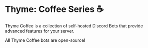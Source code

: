 # Thyme: Coffee Series ☕

Thyme Coffee is a collection of self-hosted Discord Bots that provide advanced features for your server.

All Thyme Coffee bots are open-source!

<div class="docs-grid pt-4 grid grid-cols-1 sm:grid-cols-2 md:grid-cols-2 lg:grid-cols-3 gap-4">
  <template v-for="i in this.$site.themeConfig.sidebar['/coffee/']">
    <router-link v-if="i['children'][0][0] && i['children'][0][0] !== ''" :to="i['children'][0][0]" class="docs-grid-item">
      <div class="rounded-sm shadow-sm hover:shadow-md transition duration-300 bg-gray-200 text-center px-4 py-6 sm:py-8 overflow-x-auto">
        <div class="text-lg sm:text-xl">{{ i['title'] }}</div>
      </div>
    </router-link>
    <router-link v-else-if="i['children'][0] && i['children'][0][0] !== ''" :to="i['children'][0]" class="docs-grid-item">
      <div class="rounded-sm shadow-sm hover:shadow-md transition duration-300 bg-gray-200 text-center px-4 py-6 sm:py-8 overflow-x-auto">
        <div class="text-lg sm:text-xl">{{ i['title'] }}</div>
      </div>
    </router-link>
    <!-- disabled button
      <div class="rounded-sm bg-gray-100 cursor-default text-gray-300 text-center px-4 py-6 sm:py-8 overflow-x-auto">
        <div class="text-lg sm:text-xl">{{ i['title'] }}</div>
      </div>
    -->
  </template>
</div>

<div style="padding-bottom:50px"></div>

<style lang="styl" scoped>
.docs-grid .docs-grid-item
  text-decoration none !important
  &:hover
    text-decoration none !important
</style>
